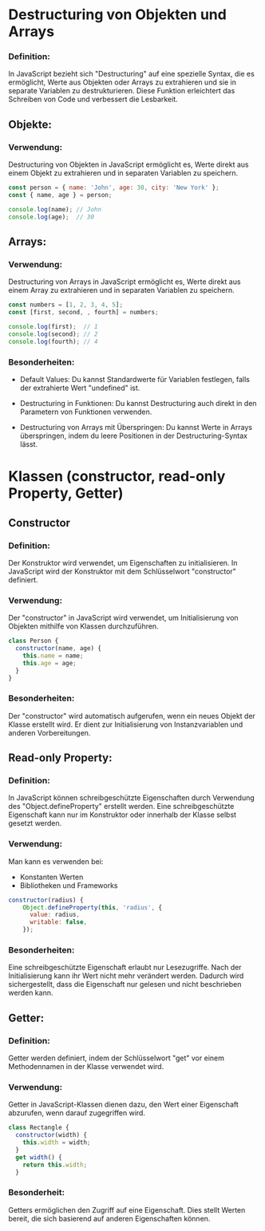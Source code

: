 

# Destructuring von Objekten und Arrays

### Definition:
In JavaScript bezieht sich "Destructuring" auf eine spezielle Syntax, die es ermöglicht, Werte aus Objekten oder Arrays zu extrahieren und sie in separate Variablen zu destrukturieren. Diese Funktion erleichtert das Schreiben von Code und verbessert die Lesbarkeit.
## Objekte:
### Verwendung:
Destructuring von Objekten in JavaScript ermöglicht es, Werte direkt aus einem Objekt zu extrahieren und in separaten Variablen zu speichern.

```javascript
const person = { name: 'John', age: 30, city: 'New York' };
const { name, age } = person;

console.log(name); // John
console.log(age);  // 30

```

## Arrays:
### Verwendung:
Destructuring von Arrays in JavaScript ermöglicht es, Werte direkt aus einem Array zu extrahieren und in separaten Variablen zu speichern.

```javascript
const numbers = [1, 2, 3, 4, 5];
const [first, second, , fourth] = numbers;

console.log(first);  // 1
console.log(second); // 2
console.log(fourth); // 4

```

### Besonderheiten:

* Default Values: Du kannst Standardwerte für Variablen festlegen, falls der extrahierte Wert "undefined" ist.

* Destructuring in Funktionen: Du kannst Destructuring auch direkt in den Parametern von Funktionen verwenden.

* Destructuring von Arrays mit Überspringen: Du kannst Werte in Arrays überspringen, indem du leere Positionen in der Destructuring-Syntax lässt.


# Klassen (constructor, read-only Property, Getter)

## Constructor

### Definition:
Der Konstruktor wird verwendet, um Eigenschaften zu initialisieren. In JavaScript wird der Konstruktor mit dem Schlüsselwort "constructor" definiert.
### Verwendung:
Der "constructor" in JavaScript wird verwendet, um Initialisierung von Objekten mithilfe von Klassen durchzuführen.

```javascript
class Person {
  constructor(name, age) {
    this.name = name;
    this.age = age;
  }
}
```

### Besonderheiten:
Der "constructor" wird automatisch aufgerufen, wenn ein neues Objekt der Klasse erstellt wird. Er dient zur Initialisierung von Instanzvariablen und anderen Vorbereitungen.

## Read-only Property:

### Definition:
In JavaScript können schreibgeschützte Eigenschaften durch Verwendung des "Object.defineProperty" erstellt werden. Eine schreibgeschützte Eigenschaft kann nur im Konstruktor oder innerhalb der Klasse selbst gesetzt werden.

### Verwendung:
Man kann es verwenden bei:
* Konstanten Werten
* Bibliotheken und Frameworks

```javascript
constructor(radius) {
    Object.defineProperty(this, 'radius', {
      value: radius,
      writable: false,
    });
```

### Besonderheiten:
Eine schreibgeschützte Eigenschaft erlaubt nur Lesezugriffe. Nach der Initialisierung kann ihr Wert nicht mehr verändert werden. Dadurch wird sichergestellt, dass die Eigenschaft nur gelesen und nicht beschrieben werden kann.

## Getter:

### Definition:
Getter werden definiert, indem der Schlüsselwort "get" vor einem Methodennamen in der Klasse verwendet wird.

### Verwendung:
Getter in JavaScript-Klassen dienen dazu, den Wert einer Eigenschaft abzurufen, wenn darauf zugegriffen wird.

```javascript
class Rectangle {
  constructor(width) {
    this.width = width;
  }
  get width() {
    return this.width;
  }
```

### Besonderheit:
Getters ermöglichen den Zugriff auf eine Eigenschaft. Dies stellt Werten bereit, die sich basierend auf anderen Eigenschaften können.